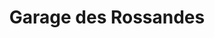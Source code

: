 ---
title: "Garage des Rossandes"
url: /sainte-foy-largentiere/garage-des-rossandes/
shop: Autowerkstatt
---